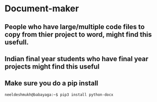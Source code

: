 # Document-maker
## People who have large/multiple code files to copy from thier project to word, might find this usefull.
## Indian final year students who have final year projects might find this useful
## Make sure you do a pip install
```console
neeldeshmukh@babayaga:~$ pip3 install python-docx
```
